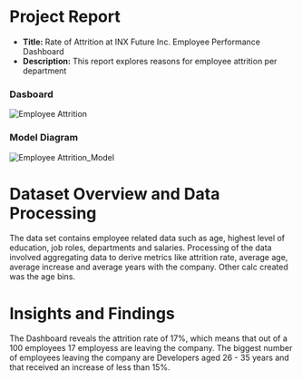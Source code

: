 # Project Report 
- **Title:** Rate of Attrition at INX Future Inc. Employee Performance Dashboard
- **Description:** This report explores reasons for employee attrition per department

### Dasboard

![Employee Attrition](https://github.com/Joemusa/employee_attrition/assets/94066555/4cc766ad-0ddd-4a8c-b20a-d5a503aeb947)

### Model Diagram

![Employee Attrition_Model](https://github.com/Joemusa/employee_attrition/assets/94066555/7448024a-1b65-42bc-926e-fc0737bf7b23)

# Dataset Overview and Data Processing
The data set contains employee related data such as age, highest level of education, job roles, departments and salaries. Processing of the data involved aggregating data to derive metrics like attrition rate, average age, average increase and average years with the company. Other calc created was the age bins.

# Insights and Findings
The Dashboard reveals the attrition rate of 17%, which means that out of a 100 employees 17 employess are leaving the company. The biggest number of employees leaving the company are  Developers aged 26 - 35 years and that received an increase of less than 15%. 



